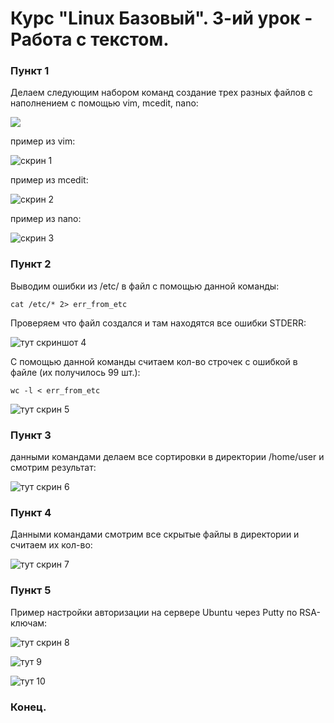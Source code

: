 # Курс "Linux Базовый". 3-ий урок - Работа с текстом.



### Пункт 1



Делаем следующим набором команд создание трех разных файлов с наполнением с помощью vim, mcedit, nano:


![](https://github.com/degreekeeper/geekb_network/blob/main/1_linux_basic/3_less_text/screenshots/Screenshot_0.jpg)



пример из vim:



![скрин 1](https://github.com/degreekeeper/geekb_network/blob/main/1_linux_basic/3_less_text/screenshots/Screenshot_1.jpg)



пример из mcedit:



![скрин 2](https://github.com/degreekeeper/geekb_network/blob/main/1_linux_basic/3_less_text/screenshots/Screenshot_2.jpg)



пример из nano:



![скрин 3](https://github.com/degreekeeper/geekb_network/blob/main/1_linux_basic/3_less_text/screenshots/Screenshot_3.jpg)



### Пункт 2



Выводим ошибки из /etc/ в файл с помощью данной команды: 


```
cat /etc/* 2> err_from_etc
```



Проверяем что файл создался и там находятся все ошибки STDERR:



![тут скриншот 4](https://github.com/degreekeeper/geekb_network/blob/main/1_linux_basic/3_less_text/screenshots/Screenshot_4.jpg)



С помощью данной команды считаем кол-во строчек с ошибкой в файле (их получилось 99 шт.):



```
wc -l < err_from_etc
```



![тут скрин 5](https://github.com/degreekeeper/geekb_network/blob/main/1_linux_basic/3_less_text/screenshots/Screenshot_5.jpg)



### Пункт 3



данными командами делаем все сортировки в директории /home/user и смотрим результат:



![тут скрин 6](https://github.com/degreekeeper/geekb_network/blob/main/1_linux_basic/3_less_text/screenshots/Screenshot_6.jpg)



### Пункт 4



Данными командами смотрим все скрытые файлы в директории и считаем их кол-во:


![тут скрин 7](https://github.com/degreekeeper/geekb_network/blob/main/1_linux_basic/3_less_text/screenshots/Screenshot_7.jpg)



### Пункт 5



Пример настройки авторизации на сервере Ubuntu через Putty по RSA-ключам:




![тут скрин 8](https://github.com/degreekeeper/geekb_network/blob/main/1_linux_basic/3_less_text/screenshots/Screenshot_8.jpg)




![тут 9](https://github.com/degreekeeper/geekb_network/blob/main/1_linux_basic/3_less_text/screenshots/Screenshot_9.jpg)



![тут 10](https://github.com/degreekeeper/geekb_network/blob/main/1_linux_basic/3_less_text/screenshots/Screenshot_10.jpg)







### Конец.